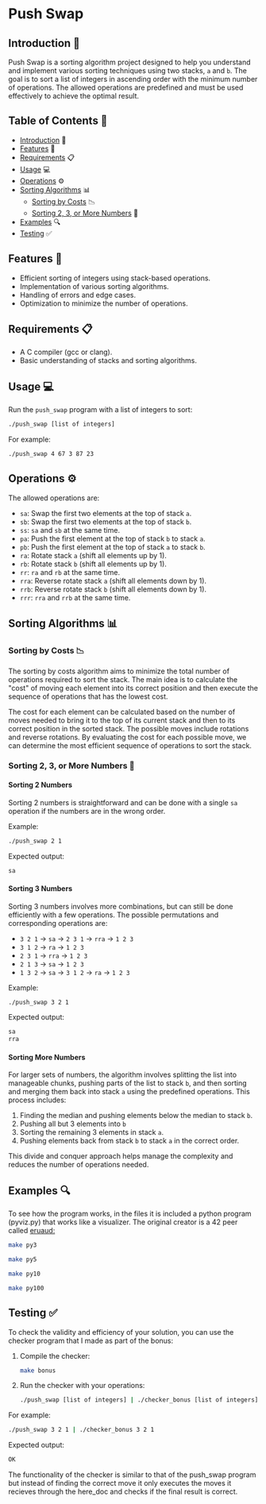# Push Swap

## Introduction 📘

Push Swap is a sorting algorithm project designed to help you understand and implement various sorting techniques using two stacks, `a` and `b`. The goal is to sort a list of integers in ascending order with the minimum number of operations. The allowed operations are predefined and must be used effectively to achieve the optimal result.

## Table of Contents 📑

- [Introduction](#introduction) 📘
- [Features](#features) 🌟
- [Requirements](#requirements) 📋
- [Usage](#usage) 💻
- [Operations](#operations) ⚙️
- [Sorting Algorithms](#sorting-algorithms) 📊
  - [Sorting by Costs](#sorting-by-costs) 📉
  - [Sorting 2, 3, or More Numbers](#sorting-2-3-or-more-numbers) 🔢
- [Examples](#examples) 🔍
- [Testing](#testing) ✅

## Features 🌟

- Efficient sorting of integers using stack-based operations.
- Implementation of various sorting algorithms.
- Handling of errors and edge cases.
- Optimization to minimize the number of operations.

## Requirements 📋

- A C compiler (gcc or clang).
- Basic understanding of stacks and sorting algorithms.

## Usage 💻

Run the `push_swap` program with a list of integers to sort:

```bash
./push_swap [list of integers]
```

For example:

```bash
./push_swap 4 67 3 87 23
```

## Operations ⚙️

The allowed operations are:

- `sa`: Swap the first two elements at the top of stack `a`.
- `sb`: Swap the first two elements at the top of stack `b`.
- `ss`: `sa` and `sb` at the same time.
- `pa`: Push the first element at the top of stack `b` to stack `a`.
- `pb`: Push the first element at the top of stack `a` to stack `b`.
- `ra`: Rotate stack `a` (shift all elements up by 1).
- `rb`: Rotate stack `b` (shift all elements up by 1).
- `rr`: `ra` and `rb` at the same time.
- `rra`: Reverse rotate stack `a` (shift all elements down by 1).
- `rrb`: Reverse rotate stack `b` (shift all elements down by 1).
- `rrr`: `rra` and `rrb` at the same time.

## Sorting Algorithms 📊

### Sorting by Costs 📉

The sorting by costs algorithm aims to minimize the total number of operations required to sort the stack. The main idea is to calculate the "cost" of moving each element into its correct position and then execute the sequence of operations that has the lowest cost. 

The cost for each element can be calculated based on the number of moves needed to bring it to the top of its current stack and then to its correct position in the sorted stack. The possible moves include rotations and reverse rotations. By evaluating the cost for each possible move, we can determine the most efficient sequence of operations to sort the stack.

### Sorting 2, 3, or More Numbers 🔢

#### Sorting 2 Numbers

Sorting 2 numbers is straightforward and can be done with a single `sa` operation if the numbers are in the wrong order.

Example:
```bash
./push_swap 2 1
```
Expected output:
```bash
sa
```

#### Sorting 3 Numbers

Sorting 3 numbers involves more combinations, but can still be done efficiently with a few operations. The possible permutations and corresponding operations are:

- `3 2 1` -> `sa` -> `2 3 1` -> `rra` -> `1 2 3`
- `3 1 2` -> `ra` -> `1 2 3`
- `2 3 1` -> `rra` -> `1 2 3`
- `2 1 3` -> `sa` -> `1 2 3`
- `1 3 2` -> `sa` -> `3 1 2` -> `ra` -> `1 2 3`

Example:
```bash
./push_swap 3 2 1
```
Expected output:
```bash
sa
rra
```

#### Sorting More Numbers

For larger sets of numbers, the algorithm involves splitting the list into manageable chunks, pushing parts of the list to stack `b`, and then sorting and merging them back into stack `a` using the predefined operations. This process includes:

1. Finding the median and pushing elements below the median to stack `b`.
2. Pushing all but 3 elements into `b`
3. Sorting the remaining 3 elements in stack `a`.
4. Pushing elements back from stack `b` to stack `a` in the correct order.

This divide and conquer approach helps manage the complexity and reduces the number of operations needed.

## Examples 🔍

To see how the program works, in the files it is included a python program (pyviz.py) that works like a visualizer. The original creator is a 42 peer called <a href="https://github.com/o-reo/push_swap"> eruaud:

```bash
make py3
```
```bash
make py5
```
```bash
make py10
```
```bash
make py100
```

## Testing ✅

To check the validity and efficiency of your solution, you can use the checker program that I made as part of the bonus:

1. Compile the checker:

    ```bash
    make bonus
    ```

2. Run the checker with your operations:

    ```bash
    ./push_swap [list of integers] | ./checker_bonus [list of integers]
    ```

For example:

```bash
./push_swap 3 2 1 | ./checker_bonus 3 2 1
```

Expected output:

```bash
OK
```

The functionality of the checker is similar to that of the push_swap program but instead of finding the correct move it only executes the moves it recieves through the here_doc and checks if the final result is correct.
